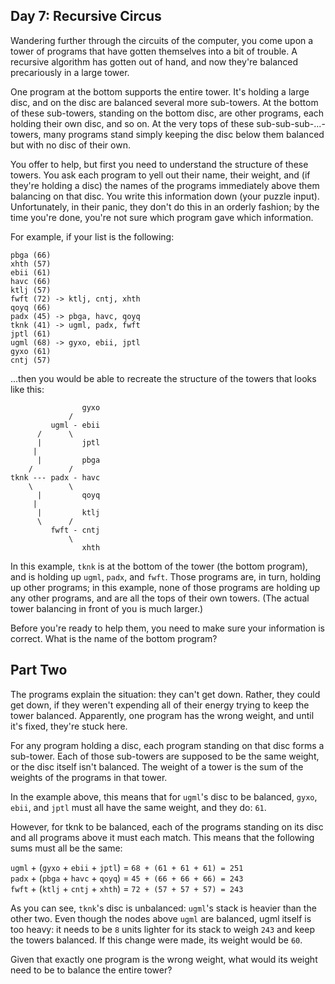## Day 7: Recursive Circus

Wandering further through the circuits of the computer, you come upon a tower of programs that have gotten themselves into a bit of trouble. A recursive algorithm has gotten out of hand, and now they're balanced precariously in a large tower.

One program at the bottom supports the entire tower. It's holding a large disc, and on the disc are balanced several more sub-towers. At the bottom of these sub-towers, standing on the bottom disc, are other programs, each holding their own disc, and so on. At the very tops of these sub-sub-sub-...-towers, many programs stand simply keeping the disc below them balanced but with no disc of their own.

You offer to help, but first you need to understand the structure of these towers. You ask each program to yell out their name, their weight, and (if they're holding a disc) the names of the programs immediately above them balancing on that disc. You write this information down (your puzzle input). Unfortunately, in their panic, they don't do this in an orderly fashion; by the time you're done, you're not sure which program gave which information.

For example, if your list is the following:

`pbga (66)`  
`xhth (57)`  
`ebii (61)`  
`havc (66)`  
`ktlj (57)`  
`fwft (72) -> ktlj, cntj, xhth`  
`qoyq (66)`  
`padx (45) -> pbga, havc, qoyq`  
`tknk (41) -> ugml, padx, fwft`  
`jptl (61)`  
`ugml (68) -> gyxo, ebii, jptl`  
`gyxo (61)`  
`cntj (57)`  

...then you would be able to recreate the structure of the towers that looks like this:

`                gyxo`  
`              /     `  
`         ugml - ebii`  
`       /      \     `  
`      |         jptl`  
`      |             `  
`      |         pbga`  
`     /        /     `  
`tknk --- padx - havc`  
`     \        \     `  
`      |         qoyq`  
`      |             `  
`      |         ktlj`  
`       \      /     `  
`         fwft - cntj`  
`              \     `  
`                xhth`  
                
In this example, `tknk` is at the bottom of the tower (the bottom program), and is holding up `ugml`, `padx`, and `fwft`. Those programs are, in turn, holding up other programs; in this example, none of those programs are holding up any other programs, and are all the tops of their own towers. (The actual tower balancing in front of you is much larger.)

Before you're ready to help them, you need to make sure your information is correct. What is the name of the bottom program?

## Part Two

The programs explain the situation: they can't get down. Rather, they could get down, if they weren't expending all of their energy trying to keep the tower balanced. Apparently, one program has the wrong weight, and until it's fixed, they're stuck here.

For any program holding a disc, each program standing on that disc forms a sub-tower. Each of those sub-towers are supposed to be the same weight, or the disc itself isn't balanced. The weight of a tower is the sum of the weights of the programs in that tower.

In the example above, this means that for `ugml`'s disc to be balanced, `gyxo`, `ebii`, and `jptl` must all have the same weight, and they do: `61`.

However, for tknk to be balanced, each of the programs standing on its disc and all programs above it must each match. This means that the following sums must all be the same:

`ugml` + (`gyxo` + `ebii` + `jptl`) = `68 + (61 + 61 + 61) = 251`  
`padx` + (`pbga` + `havc` + `qoyq`) = `45 + (66 + 66 + 66) = 243`  
`fwft` + (`ktlj` + `cntj` + `xhth`) = `72 + (57 + 57 + 57) = 243`  

As you can see, `tknk`'s disc is unbalanced: `ugml`'s stack is heavier than the other two. Even though the nodes above `ugml` are balanced, ugml itself is too heavy: it needs to be `8` units lighter for its stack to weigh `243` and keep the towers balanced. If this change were made, its weight would be `60`.

Given that exactly one program is the wrong weight, what would its weight need to be to balance the entire tower?